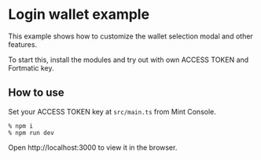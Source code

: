# Login wallet example

This example shows how to customize the wallet selection modal and other features.

To start this, install the modules and try out with own ACCESS TOKEN and Fortmatic key.

## How to use

Set your ACCESS TOKEN key at `src/main.ts` from Mint Console.

```shell
% npm i
% npm run dev
```

Open http://localhost:3000 to view it in the browser.
